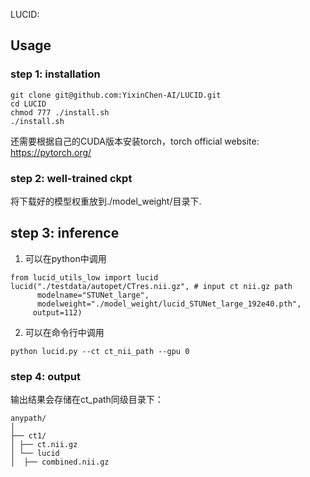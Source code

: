 LUCID: 

## Usage
### step 1: installation
```
git clone git@github.com:YixinChen-AI/LUCID.git
cd LUCID
chmod 777 ./install.sh
./install.sh
```
还需要根据自己的CUDA版本安装torch，torch official website: https://pytorch.org/

### step 2: well-trained ckpt
将下载好的模型权重放到./model_weight/目录下.

## step 3: inference
1. 可以在python中调用
```
from lucid_utils_low import lucid
lucid("./testdata/autopet/CTres.nii.gz", # input ct nii.gz path
      modelname="STUNet_large",
      modelweight="./model_weight/lucid_STUNet_large_192e40.pth",
     output=112)
```

2. 可以在命令行中调用
```
python lucid.py --ct ct_nii_path --gpu 0
```

### step 4: output

输出结果会存储在ct_path同级目录下：

```
anypath/
│
├── ct1/
│ ├── ct.nii.gz
│ └── lucid
│  ├── combined.nii.gz

```
